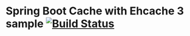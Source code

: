 # Spring Boot Cache with Ehcache 3 sample [![Build Status](https://travis-ci.org/brunomendola/spring-boot-cache-ehcache-sample.svg?branch=master)](https://travis-ci.org/brunomendola/spring-boot-cache-ehcache-sample)